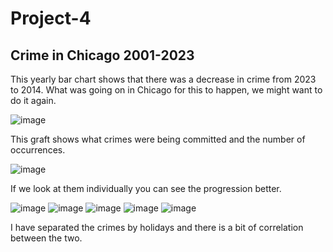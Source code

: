 # Project-4

## Crime in Chicago 2001-2023

This yearly bar chart shows that there was a decrease in crime from 2023 to 2014. What was going on in Chicago for this to happen, we might want to do it again.

![image](https://github.com/Luz-Dobbins/Project-4/assets/123646377/9a64b4eb-5695-431b-859d-15896b78730e)

This graft shows what crimes were being committed and the number of occurrences.

![image](https://github.com/Luz-Dobbins/Project-4/assets/123646377/66047e43-c375-4022-aee3-4f2a73eb31d5)


If we look at them individually you can see the progression better. 

![image](https://github.com/Luz-Dobbins/Project-4/assets/123646377/10b2c952-2a87-4c53-81da-49edf3ab0556)
![image](https://github.com/Luz-Dobbins/Project-4/assets/123646377/9d0cbe05-2fd1-4ded-8231-5d7defa48ba8)
![image](https://github.com/Luz-Dobbins/Project-4/assets/123646377/842827da-80db-4de0-b33d-a4c4ef21653e)
![image](https://github.com/Luz-Dobbins/Project-4/assets/123646377/f17200ff-4785-44ff-89fe-944d2c429f56)
![image](https://github.com/Luz-Dobbins/Project-4/assets/123646377/2cd47d23-31cc-4b11-bb52-2e3e32b68b0d)


I have separated the crimes by holidays and there is a bit of correlation between the two.
